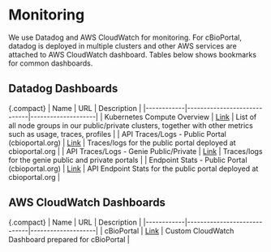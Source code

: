 # Monitoring
We use Datadog and AWS CloudWatch for monitoring. For cBioPortal, datadog is deployed in multiple clusters and other AWS services are attached to AWS CloudWatch dashboard. Tables below shows bookmarks for common dashboards.

## Datadog Dashboards
{.compact}
| Name    | URL                     | Description            |
|------------|-----------------------------|--------------------|
| Kubernetes Compute Overview   | [Link](https://app.datadoghq.com/orchestration/explorer/node?query=kube_cluster_name%3Acbioportal-prod%20OR%20kube_cluster_name%3Acbioportal-prod-a9438edd%20OR%20kube_cluster_name%3Acbioportal-prod-a9438edd&explorer-na-groups=false&groups=label%23eks.amazonaws.com%2Fnodegroup&pod-explorer-cols=name%2Cstatus%2Ccluster%2Cnamespace%2Cnode%2Cage%2Cready%2Crestarts%2Ccpu_usage_limits%2Cmemory_usage_limits&ptfu=false)             | List of all node groups in our public/private clusters, together with other metrics such as usage, traces, profiles         |
| API Traces/Logs - Public Portal (cbioportal.org)  | [Link](https://app.datadoghq.com/apm/traces?query=service%3Acbioportal%20env%3Aeks-public&agg_m=count&agg_m_source=base&agg_t=count&cols=core_service%2Ccore_resource_name%2Clog_duration%2Clog_http.method%2Clog_http.status_code&fromUser=false&historicalData=true&messageDisplay=inline&sort=desc&spanType=all&storage=hot&view=spans&start=1746553544332&end=1747158344332&paused=false)       | Traces/logs for the public portal deployed at cbioportal.org |
| API Traces/Logs - Genie Public/Private | [Link](https://app.datadoghq.com/apm/traces?query=service%3Acbioportal%20env%3Aeks-genie-public%20OR%20env%3Aeks-genie-private&agg_m=count&agg_m_source=base&agg_t=count&cols=core_service%2Ccore_resource_name%2Clog_duration%2Clog_http.method%2Clog_http.status_code&fromUser=false&historicalData=true&messageDisplay=inline&sort=desc&spanType=all&storage=hot&view=spans&start=1746553595513&end=1747158395513&paused=false) | Traces/logs for the genie public and private portals  |
| Endpoint Stats - Public Portal (cbioportal.org) | [Link](https://app.datadoghq.com/software?env=eks-public&fromUser=false&hostGroup=%2A&selectedComponent=endpoint&start=1746553729059&end=1747158529059) | API Endpoint Stats for the public portal deployed at cbioportal.org  |

## AWS CloudWatch Dashboards
{.compact}
| Name    | URL                     | Description            |
|------------|-----------------------------|--------------------|
| cBioPortal   | [Link](https://us-east-1.console.aws.amazon.com/cloudwatch/home?region=us-east-1#dashboards/dashboard/cBioPortal)             | Custom CloudWatch Dashboard prepared for cBioPortal         |